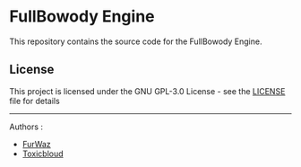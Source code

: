 # FullBowody Engine

This repository contains the source code for the FullBowody Engine.

## License
This project is licensed under the GNU GPL-3.0 License - see the [LICENSE](LICENSE) file for details

---
Authors :

- [FurWaz](https://github.com/furwaz)
- [Toxicbloud](https://github.com/toxicbloud)
